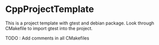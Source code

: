 # CppProjectTemplate
This is a project template with gtest and debian package. Look through CMakefile to import gtest into the project.

TODO : Add comments in all CMakefiles

